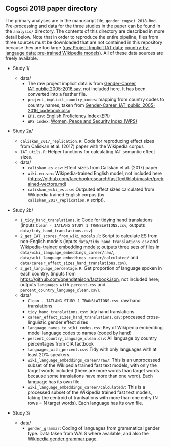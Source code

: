 ## Cogsci 2018 paper directory

The primary analyses are in the manuscript file, `gender_cogsci_2018.Rmd`. Pre-processing and data for the three studies in the paper can be found in the `analysis/` directory. The contents of this directory are described in more detail below. Note that in order to reproduce the entire pipeline, files from three sources must be downloaded that are not contained in this repository because they are too large ([raw Project Implicit IAT data](https://osf.io/b5q8g/); [country-by-langauge data](https://github.com/opendatajson/factbook.json); [pre-trained Wikipedia models](https://github.com/facebookresearch/fastText/blob/master/pretrained-vectors.md)). All of these data sources are freely available.

* Study 1/
	* data/
		* The raw project implicit data is from [Gender-Career IAT.public.2005-2016.sav](https://osf.io/b5q8g/), not included here. It has been converted into a feather file. 
		* `project_implicit_country_codes`: mapping from country codes to country names, taken from [Gender-Career_IAT_public_2005-2016_codebook.xlsx](https://osf.io/b5q8g/)
		* `EPI.csv`: [English Proficiency Index (EPI)](https://www.ef.edu/epi/)
		* `WPS index`: [Women, Peace and Security Index (WPS)]( https://giwps.georgetown.edu/)

* Study 2a/
	* `caliskan_2017_replication.R`: Code for reproducing effect sizes from Caliskan et al. (2017) paper with the Wikipedia corpus
	* `IAT_utils.R`: Helper functions for calculating IAT semantic effect sizes.
	* data/
		* `caliskan_es.csv`: Effect sizes from Caliskan et al. (2017) paper
		* `wiki.en.vec`: Wikipedia-trained English model, not included here (https://github.com/facebookresearch/fastText/blob/master/pretrained-vectors.md)
		* `caliskan_wiki_es.csv`: Outputed effect sizes calculated from Wikipedia trained English corpus (by `caliskan_2017_replication.R` script).

* Study 2b/
	* `1_tidy_hand_translations.R`: Code for tidying hand translations (inputs `Clean - IATLANG STUDY 1 TRANSLATIONS.csv`; outputs `data/tidy_hand_translations.csv`).
	* `2_get_IAT_scores_from_wiki_models.R`: Script to calculate ES from non-English models (inputs `data/tidy_hand_translations.csv` and [Wikipedia-trained embedding models](https://github.com/facebookresearch/fastText/blob/master/pretrained-vectors.md); outputs three sets of files in `data/wiki_language_embeddings_career/raw/`,  `data/wiki_language_embeddings_career/calculated/` and `data/career_effect_sizes_hand_translations.csv`).
	* `3_get_language_percentage.R`: Get proportion of language spoken in each country. (inputs from https://github.com/opendatajson/factbook.json, not included here; outputs `languages_with_percent.csv` and `percent_country_language_clean.csv`).
	* data/
		* `Clean - IATLANG STUDY 1 TRANSLATIONS.csv`: raw hand translations
		* `tidy_hand_translations.csv`: tidy hand translations
		* `career_effect_sizes_hand_translations.csv`: processed cross-linguistic gender effect sizes
		* `language_names_to_wiki_codes.csv`: Key of Wikipedia embedding model language codes to names (coded by hand)
		* `percent_country_language_clean.csv`: All language by country percentages from CIA factbook
		* `languages_with_percent.csv`: Tidy with only languages with at least 20% speakers.
		* `wiki_language_embeddings_career/raw/`: This is an unprocessed subset of the Wikipedia trained fast text models, with only the target words included (there are more words than target words because some translations have more than one word). Each language has its own file.
		* `wiki_language_embeddings_career/calculated/`: This is a processed subset of the Wikipedia trained fast text models, taking the centroid of tranlsations with more than one entry (N rows = N target words). Each language has its own file.

* Study 3/
	* data/
		* `gender_grammar`: Coding of languages from grammatical gender type. Data taken from WALS where available, and also the [Wikipedia gender grammar page](https://en.wikipedia.org/wiki/List_of_languages_by_type_of_grammatical_genders).
		
